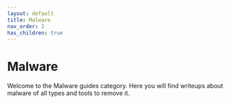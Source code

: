 ```yaml
---
layout: default
title: Malware
nav_order: 2
has_children: true
---
```


# Malware
Welcome to the Malware guides category. Here you will find writeups about malware of all types and tools to remove it.